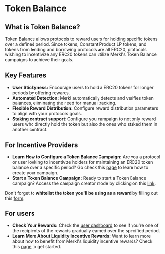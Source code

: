 # Token Balance

## What is Token Balance?

Token Balance allows protocols to reward users for holding specific tokens over a defined period. Since tokens, Constant Product LP tokens, and tokens from lending and borrowing protocols are all ERC20, protocols wishing to incentivize any ERC20 tokens can utilize Merkl's Token Balance campaigns to achieve their goals.

## Key Features

* **User Stickyness:** Encourage users to hold a ERC20 tokens for longer periods by offering rewards.
* **Automated Detection:** Merkl automatically detects and verifies token balances, eliminating the need for manual tracking.
* **Flexible Reward Distribution:** Configure reward distribution parameters to align with your protocol’s goals.
* **Staking contract support:** Configure you campaign to not only reward users who directly hold the token but also the ones who staked them in another contract.

## For Incentive Providers

* **Learn How to Configure a Token Balance Campaign:** Are you a protocol or user looking to incentivize holders for maintaining an ERC20 token balance over a specific period? Go check this [page](../../../distribute-with-merkl/types-of-campaign/erc20-incentivization-campaign.md) to learn how to create your campaign.
* **Start a Token Balance Campaign:** Ready to start a Token Balance campaign? Access the campaign creator mode by clicking on this [link](https://app.merkl.xyz/create/hold).

Don't forget to **whitelist the token you'll be using as a reward** by filling out this [form](https://tally.so/r/3y2bqx).

## For users

* **Check Your Rewards:** Check the [user dashboard](https://app.merkl.xyz/user) to see if you're one of the recipients of the rewards gradually earned over the specified period.
* **Learn More About Liquidity Incentive Rewards:** Want to learn more about how to benefit from Merkl's liquidity incentive rewards? Check this [page](../../../earning-with-merkl/earn-with-merkl/) to get started.
